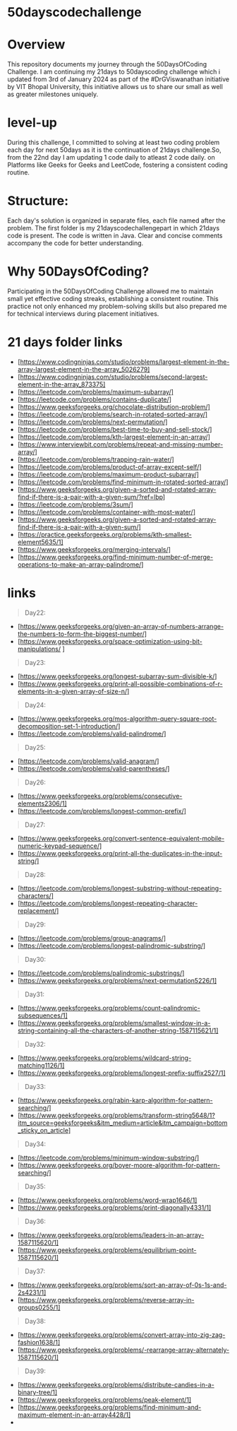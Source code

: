 # 50dayscodechallenge
# Overview
This repository documents my journey through the 50DaysOfCoding Challenge. I am continuing my 21days to 50dayscoding challenge which i updated from 3rd of January 2024 as part of the #DrGViswanathan initiative by VIT Bhopal University, this initiative allows us to share our small as well as greater milestones uniquely.
# level-up
During this challenge, I committed to solving at least two coding problem each day for next 50days as it is the continuation of 21days challenge.So, from the 22nd day I am updating 1 code daily to atleast 2 code daily. on Platforms like Geeks for Geeks and LeetCode, fostering a consistent coding routine. 
# Structure:
Each day's solution is organized in separate files, each file named after the problem.
The first folder is my 21dayscodechallengepart in which 21days code is present.
The code is written in Java.
Clear and concise comments accompany the code for better understanding.
# Why 50DaysOfCoding?
Participating in the 50DaysOfCoding Challenge allowed me to maintain small yet effective coding streaks, establishing a consistent routine. This practice not only enhanced my problem-solving skills but also prepared me for technical interviews during placement initiatives.

# 21 days folder links

* [https://www.codingninjas.com/studio/problems/largest-element-in-the-array-largest-element-in-the-array_5026279]
* [https://www.codingninjas.com/studio/problems/second-largest-element-in-the-array_873375]
* [https://leetcode.com/problems/maximum-subarray/]
* [https://leetcode.com/problems/contains-duplicate/]
* [https://www.geeksforgeeks.org/chocolate-distribution-problem/]
* [https://leetcode.com/problems/search-in-rotated-sorted-array/]
* [https://leetcode.com/problems/next-permutation/]
* [https://leetcode.com/problems/best-time-to-buy-and-sell-stock/]
* [https://leetcode.com/problems/kth-largest-element-in-an-array/]
* [https://www.interviewbit.com/problems/repeat-and-missing-number-array/]
* [https://leetcode.com/problems/trapping-rain-water/]
* [https://leetcode.com/problems/product-of-array-except-self/]
* [https://leetcode.com/problems/maximum-product-subarray/]
* [https://leetcode.com/problems/find-minimum-in-rotated-sorted-array/]
* [https://www.geeksforgeeks.org/given-a-sorted-and-rotated-array-find-if-there-is-a-pair-with-a-given-sum/?ref=lbp]
* [https://leetcode.com/problems/3sum/]
* [https://leetcode.com/problems/container-with-most-water/]
* [https://www.geeksforgeeks.org/given-a-sorted-and-rotated-array-find-if-there-is-a-pair-with-a-given-sum/]
* [https://practice.geeksforgeeks.org/problems/kth-smallest-element5635/1]
* [https://www.geeksforgeeks.org/merging-intervals/]
* [https://www.geeksforgeeks.org/find-minimum-number-of-merge-operations-to-make-an-array-palindrome/]

# links
> Day22: 
* [https://www.geeksforgeeks.org/given-an-array-of-numbers-arrange-the-numbers-to-form-the-biggest-number/]
* [https://www.geeksforgeeks.org/space-optimization-using-bit-manipulations/ ]
> Day23:
* [https://www.geeksforgeeks.org/longest-subarray-sum-divisible-k/]
* [https://www.geeksforgeeks.org/print-all-possible-combinations-of-r-elements-in-a-given-array-of-size-n/]
> Day24:
* [https://www.geeksforgeeks.org/mos-algorithm-query-square-root-decomposition-set-1-introduction/]
* [https://leetcode.com/problems/valid-palindrome/]
> Day25:
* [https://leetcode.com/problems/valid-anagram/]
* [https://leetcode.com/problems/valid-parentheses/]
> Day26:
* [https://www.geeksforgeeks.org/problems/consecutive-elements2306/1]
* [https://leetcode.com/problems/longest-common-prefix/]
> Day27:
* [https://www.geeksforgeeks.org/convert-sentence-equivalent-mobile-numeric-keypad-sequence/]
* [https://www.geeksforgeeks.org/print-all-the-duplicates-in-the-input-string/]
> Day28:
* [https://leetcode.com/problems/longest-substring-without-repeating-characters/]
* [https://leetcode.com/problems/longest-repeating-character-replacement/]
> Day29:
* [https://leetcode.com/problems/group-anagrams/]
* [https://leetcode.com/problems/longest-palindromic-substring/]
> Day30:
* [https://leetcode.com/problems/palindromic-substrings/]
* [https://www.geeksforgeeks.org/problems/next-permutation5226/1]
> Day31:
* [https://www.geeksforgeeks.org/problems/count-palindromic-subsequences/1]
* [https://www.geeksforgeeks.org/problems/smallest-window-in-a-string-containing-all-the-characters-of-another-string-1587115621/1]
> Day32:
* [https://www.geeksforgeeks.org/problems/wildcard-string-matching1126/1]
* [https://www.geeksforgeeks.org/problems/longest-prefix-suffix2527/1]
> Day33:
* [https://www.geeksforgeeks.org/rabin-karp-algorithm-for-pattern-searching/]
* [https://www.geeksforgeeks.org/problems/transform-string5648/1?itm_source=geeksforgeeks&itm_medium=article&itm_campaign=bottom_sticky_on_article]
> Day34:
* [https://leetcode.com/problems/minimum-window-substring/]
* [https://www.geeksforgeeks.org/boyer-moore-algorithm-for-pattern-searching/]
> Day35:
* [https://www.geeksforgeeks.org/problems/word-wrap1646/1]
* [https://www.geeksforgeeks.org/problems/print-diagonally4331/1]
> Day36:
* [https://www.geeksforgeeks.org/problems/leaders-in-an-array-1587115620/1]
* [https://www.geeksforgeeks.org/problems/equilibrium-point-1587115620/1]
> Day37:
* [https://www.geeksforgeeks.org/problems/sort-an-array-of-0s-1s-and-2s4231/1]
* [https://www.geeksforgeeks.org/problems/reverse-array-in-groups0255/1]
> Day38:
* [https://www.geeksforgeeks.org/problems/convert-array-into-zig-zag-fashion1638/1]
* [https://www.geeksforgeeks.org/problems/-rearrange-array-alternately-1587115620/1]
> Day39:
* [https://www.geeksforgeeks.org/problems/distribute-candies-in-a-binary-tree/1]
* [https://www.geeksforgeeks.org/problems/peak-element/1]
* [https://www.geeksforgeeks.org/problems/find-minimum-and-maximum-element-in-an-array4428/1]
* 
